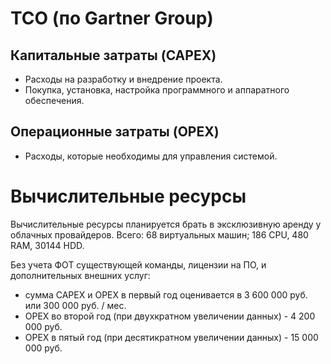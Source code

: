 # ТСО (по Gartner Group)
## Капитальные затраты (CAPEX)	
*	Расходы на разработку и внедрение проекта.
*	Покупка, установка, настройка программного и аппаратного обеспечения.

## Операционные затраты (OPEX)
*	Расходы, которые необходимы для управления системой.

# Вычислительные ресурсы
Вычислительные ресурсы планируется брать в эксклюзивную аренду у облачных провайдеров.
Всего: 68 виртуальных машин; 186 CPU, 480 RAM, 30144 HDD.

Без учета ФОТ существующей команды, лицензии на ПО, и дополнительных внешних услуг: 
- сумма CAPEX и OPEX в первый год оценивается в 3 600 000 руб. или 300 000 руб. / мес.
- OPEX во второй год (при двухкратном увеличении данных) - 4 200 000 руб.
- OPEX в пятый год (при десятикратном увеличении данных) - 15 000 000 руб.

